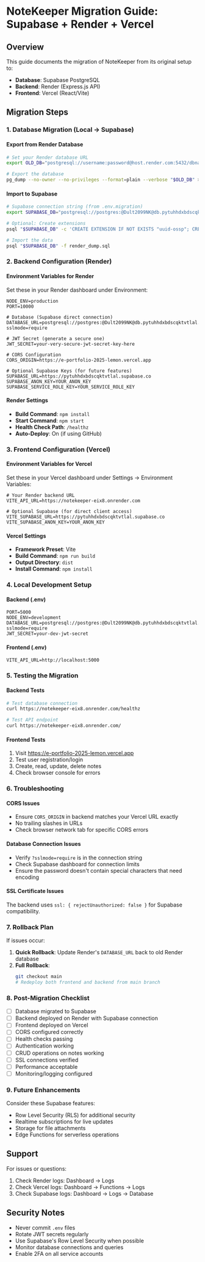 # NoteKeeper Migration Guide: Supabase + Render + Vercel

## Overview
This guide documents the migration of NoteKeeper from its original setup to:
- **Database**: Supabase PostgreSQL
- **Backend**: Render (Express.js API)
- **Frontend**: Vercel (React/Vite)

## Migration Steps

### 1. Database Migration (Local → Supabase)

#### Export from Render Database
```bash
# Set your Render database URL
export OLD_DB="postgresql://username:password@host.render.com:5432/dbname?ssl=true"

# Export the database
pg_dump --no-owner --no-privileges --format=plain --verbose "$OLD_DB" > render_dump.sql
```

#### Import to Supabase
```bash
# Supabase connection string (from .env.migration)
export SUPABASE_DB="postgresql://postgres:@Dult2099NK@db.pytuhhdxbdscqktvtlal.supabase.co:5432/postgres?sslmode=require"

# Optional: Create extensions
psql "$SUPABASE_DB" -c 'CREATE EXTENSION IF NOT EXISTS "uuid-ossp"; CREATE EXTENSION IF NOT EXISTS "pgcrypto";'

# Import the data
psql "$SUPABASE_DB" -f render_dump.sql
```

### 2. Backend Configuration (Render)

#### Environment Variables for Render
Set these in your Render dashboard under Environment:

```env
NODE_ENV=production
PORT=10000

# Database (Supabase direct connection)
DATABASE_URL=postgresql://postgres:@Dult2099NK@db.pytuhhdxbdscqktvtlal.supabase.co:5432/postgres?sslmode=require

# JWT Secret (generate a secure one)
JWT_SECRET=your-very-secure-jwt-secret-key-here

# CORS Configuration
CORS_ORIGIN=https://e-portfolio-2025-lemon.vercel.app

# Optional Supabase Keys (for future features)
SUPABASE_URL=https://pytuhhdxbdscqktvtlal.supabase.co
SUPABASE_ANON_KEY=YOUR_ANON_KEY
SUPABASE_SERVICE_ROLE_KEY=YOUR_SERVICE_ROLE_KEY
```

#### Render Settings
- **Build Command**: `npm install`
- **Start Command**: `npm start`
- **Health Check Path**: `/healthz`
- **Auto-Deploy**: On (if using GitHub)

### 3. Frontend Configuration (Vercel)

#### Environment Variables for Vercel
Set these in your Vercel dashboard under Settings → Environment Variables:

```env
# Your Render backend URL
VITE_API_URL=https://notekeeper-eix8.onrender.com

# Optional Supabase (for direct client access)
VITE_SUPABASE_URL=https://pytuhhdxbdscqktvtlal.supabase.co
VITE_SUPABASE_ANON_KEY=YOUR_ANON_KEY
```

#### Vercel Settings
- **Framework Preset**: Vite
- **Build Command**: `npm run build`
- **Output Directory**: `dist`
- **Install Command**: `npm install`

### 4. Local Development Setup

#### Backend (.env)
```env
PORT=5000
NODE_ENV=development
DATABASE_URL=postgresql://postgres:@Dult2099NK@db.pytuhhdxbdscqktvtlal.supabase.co:5432/postgres?sslmode=require
JWT_SECRET=your-dev-jwt-secret
```

#### Frontend (.env)
```env
VITE_API_URL=http://localhost:5000
```

### 5. Testing the Migration

#### Backend Tests
```bash
# Test database connection
curl https://notekeeper-eix8.onrender.com/healthz

# Test API endpoint
curl https://notekeeper-eix8.onrender.com/
```

#### Frontend Tests
1. Visit https://e-portfolio-2025-lemon.vercel.app
2. Test user registration/login
3. Create, read, update, delete notes
4. Check browser console for errors

### 6. Troubleshooting

#### CORS Issues
- Ensure `CORS_ORIGIN` in backend matches your Vercel URL exactly
- No trailing slashes in URLs
- Check browser network tab for specific CORS errors

#### Database Connection Issues
- Verify `?sslmode=require` is in the connection string
- Check Supabase dashboard for connection limits
- Ensure the password doesn't contain special characters that need encoding

#### SSL Certificate Issues
The backend uses `ssl: { rejectUnauthorized: false }` for Supabase compatibility.

### 7. Rollback Plan

If issues occur:

1. **Quick Rollback**: Update Render's `DATABASE_URL` back to old Render database
2. **Full Rollback**: 
   ```bash
   git checkout main
   # Redeploy both frontend and backend from main branch
   ```

### 8. Post-Migration Checklist

- [ ] Database migrated to Supabase
- [ ] Backend deployed on Render with Supabase connection
- [ ] Frontend deployed on Vercel
- [ ] CORS configured correctly
- [ ] Health checks passing
- [ ] Authentication working
- [ ] CRUD operations on notes working
- [ ] SSL connections verified
- [ ] Performance acceptable
- [ ] Monitoring/logging configured

### 9. Future Enhancements

Consider these Supabase features:
- Row Level Security (RLS) for additional security
- Realtime subscriptions for live updates
- Storage for file attachments
- Edge Functions for serverless operations

## Support

For issues or questions:
1. Check Render logs: Dashboard → Logs
2. Check Vercel logs: Dashboard → Functions → Logs
3. Check Supabase logs: Dashboard → Logs → Database

## Security Notes

- Never commit `.env` files
- Rotate JWT secrets regularly
- Use Supabase's Row Level Security when possible
- Monitor database connections and queries
- Enable 2FA on all service accounts
